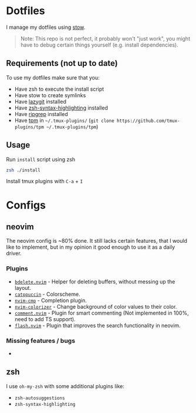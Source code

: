 # Dotfiles
I manage my dotfiles using [stow](https://www.gnu.org/software/stow/).
> Note: This repo is not perfect, it probably won't "just work", you might have to debug certain things yourself (e.g. install dependencies).

## Requirements (not up to date)
To use my dotfiles make sure that you:
- Have zsh to execute the install script
- Have stow to create symlinks
- Have [lazygit](https://github.com/jesseduffield/lazygit) installed
- Have [zsh-syntax-highlighting](https://github.com/zsh-users/zsh-syntax-highlighting) installed
- Have [ripgrep](https://github.com/BurntSushi/ripgrep) installed
- Have [tpm](https://github.com/tmux-plugins/tpm) in `~/.tmux-plugins/` (`git clone https://github.com/tmux-plugins/tpm ~/.tmux-plugins/tpm`)

## Usage
Run `install` script using zsh
```zsh
zsh ./install
```
Install tmux plugins with `C-a` + `I`

# Configs

## neovim
The neovim config is ~80% done. It still lacks certain features, that I would like to implement, but in my opinion it good enough to use it
as a daily driver. 

### Plugins
- [`bdelete.nvim`](https://github.com/famiu/bufdelete.nvim) - Helper for deleting buffers, without messing up the layout.
- [`catppuccin`](https://github.com/catppuccin/nvim) - Colorscheme.
- [`nvim-cmp`](https://github.com/hrsh7th/nvim-cmp) - Completion plugin.
- [`nvim-colorizer`](https://github.com/norcalli/nvim-colorizer.lua) - Change background of color values to their color.
- [`comment.nvim`](https://github.com/numToStr/Comment.nvim) - Plugin for smart commenting (Not implemented in 100%, need to add TS support).
- [`flash.nvim`](https://github.com/folke/flash.nvim) - Plugin that improves the search functionality in neovim.

### Missing features / bugs
- 

## zsh
I use `oh-my-zsh` with some additional plugins like:
- `zsh-autosuggestions`
- `zsh-syntax-highlighting`

